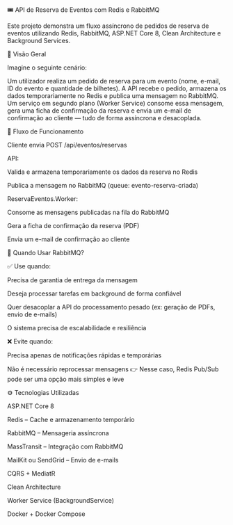 🎟️ API de Reserva de Eventos com Redis e RabbitMQ

Este projeto demonstra um fluxo assíncrono de pedidos de reserva de eventos utilizando Redis, RabbitMQ, ASP.NET Core 8, Clean Architecture e Background Services.

📌 Visão Geral

Imagine o seguinte cenário:

Um utilizador realiza um pedido de reserva para um evento (nome, e-mail, ID do evento e quantidade de bilhetes).
A API recebe o pedido, armazena os dados temporariamente no Redis e publica uma mensagem no RabbitMQ.
Um serviço em segundo plano (Worker Service) consome essa mensagem, gera uma ficha de confirmação da reserva e envia um e-mail de confirmação ao cliente — tudo de forma assíncrona e desacoplada.

🔄 Fluxo de Funcionamento

Cliente envia POST /api/eventos/reservas

API:

Valida e armazena temporariamente os dados da reserva no Redis

Publica a mensagem no RabbitMQ (queue: evento-reserva-criada)

ReservaEventos.Worker:

Consome as mensagens publicadas na fila do RabbitMQ

Gera a ficha de confirmação da reserva (PDF)

Envia um e-mail de confirmação ao cliente

🧠 Quando Usar RabbitMQ?

✅ Use quando:

Precisa de garantia de entrega da mensagem

Deseja processar tarefas em background de forma confiável

Quer desacoplar a API do processamento pesado (ex: geração de PDFs, envio de e-mails)

O sistema precisa de escalabilidade e resiliência

❌ Evite quando:

Precisa apenas de notificações rápidas e temporárias

Não é necessário reprocessar mensagens
👉 Nesse caso, Redis Pub/Sub pode ser uma opção mais simples e leve

⚙️ Tecnologias Utilizadas

ASP.NET Core 8

Redis
 – Cache e armazenamento temporário

RabbitMQ
 – Mensageria assíncrona

MassTransit
 – Integração com RabbitMQ

MailKit
 ou SendGrid
 – Envio de e-mails

CQRS + MediatR

Clean Architecture

Worker Service (BackgroundService)

Docker + Docker Compose
